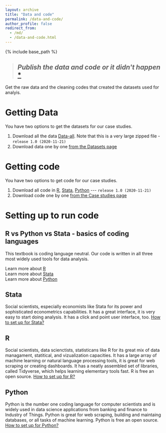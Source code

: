```yaml
---
layout: archive
title: "Data and code"
permalink: /data-and-code/
author_profile: false
redirect_from:
  - /md/
  - /data-and-code.html
---
```



{% include base_path %}

> ## *Publish the data and code or it didn't happen* [*](http://freerangestats.info/blog/2020/05/30/implausible-health-data-firm)


Get the raw data and the cleaning codes that created the datasets used for analyis.

# Getting Data

You have two options to get the datasets for our case studies.

1. Download all the data [Data-all](data-zip-all). Note that this is a very large zipped file - `release 1.0 (2020-11-21)`
2. Download data one by one [from the Datasets page](/datasets)



# Getting code

You have two options to get code for our case studies.

1.  Download all code in [R](code-zip-r), [Stata](code-zip-stata), [Python](code-zip-python) --- `release 1.0 (2020-11-21)`
2.  Download code one by one [from the Case studies page](/casestudies)


# Setting up to run code

## R vs Python vs Stata - basics of coding languages
This textbook is coding language neutral. Our code is written in all three most widely used tools for data analysis.

Learn more about [R](https://www.r-project.org/about.html)   
Learn more about [Stata](https://www.stata.com/why-use-stata/)   
Learn more about [Python](https://www.python.org/about/)


## **Stata**  
Social scientists, especially economists like Stata for its power and sophisticated econometrics capabilities. It has a great interface, it is very easy to start doing analysis. It has a click and point user interface, too. [How to set up for Stata?](/howto-stata/)

## **R**  
Social scientists, data scienctists, statisticans like R for its great mix of data managament,  statitical, and   vizualization capacities. It has a large array of machine learning or natural language processing tools, it is great for web scraping or creating dashboards. It has a neatly assembled set of libraries, called Tidyverse, which helps learning elementary tools fast. R is free an open source. [How to set up for R?](/howto-r/)


## **Python**  
Python is the number one coding language for computer scientists and is widely used in data science applications from banking and finance to Industry of Things. Python is great for web scraping, building and maintaing databases, or all tasks of machine learning. Python is free an open source. [How to set up for Python?](/howto-python/)
